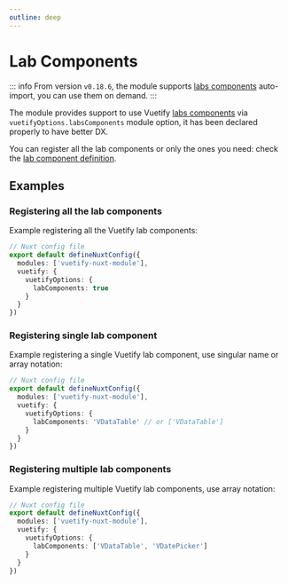 ```yaml
---
outline: deep
---
```


# Lab Components

::: info
From version `v0.18.6`, the module supports [labs components](https://vuetifyjs.com/en/labs/introduction/) auto-import, you can use them on demand.
:::

The module provides support to use Vuetify [labs components](https://vuetifyjs.com/en/labs/introduction/) via `vuetifyOptions.labsComponents` module option, it has been declared properly to have better DX.

You can register all the lab components or only the ones you need: check the [lab component definition](https://github.com/vuetifyjs/nuxt-module/blob/main/src/types.ts#L140-L141).

## Examples

### Registering all the lab components

Example registering all the Vuetify lab components:
```ts
// Nuxt config file
export default defineNuxtConfig({
  modules: ['vuetify-nuxt-module'],
  vuetify: {
    vuetifyOptions: {
      labComponents: true
    }
  }
})
```

### Registering single lab component

Example registering a single Vuetify lab component, use singular name or array notation:
```ts
// Nuxt config file
export default defineNuxtConfig({
  modules: ['vuetify-nuxt-module'],
  vuetify: {
    vuetifyOptions: {
      labComponents: 'VDataTable' // or ['VDataTable']
    }
  }
})
```

### Registering multiple lab components

Example registering multiple Vuetify lab components, use array notation:
```ts
// Nuxt config file
export default defineNuxtConfig({
  modules: ['vuetify-nuxt-module'],
  vuetify: {
    vuetifyOptions: {
      labComponents: ['VDataTable', 'VDatePicker']
    }
  }
})
```
